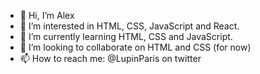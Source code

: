 - 👋 Hi, I’m Alex
- 👀 I’m interested in HTML, CSS, JavaScript and React.
- 🌱 I’m currently learning HTML, CSS and JavaScript.
- 💞️ I’m looking to collaborate on HTML and CSS (for now)
- 📫 How to reach me: @LupinParis on twitter

<!---
theguylex/theguylex is a ✨ special ✨ repository because its `README.md` (this file) appears on your GitHub profile.
You can click the Preview link to take a look at your changes.
--->

